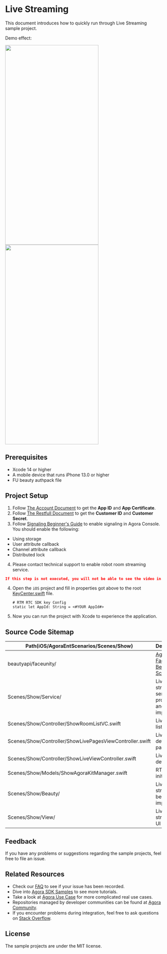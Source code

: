 # Live Streaming

This document introduces how to quickly run through Live Streaming sample project.

Demo effect:

<img src="https://download.agora.io/demo/release/LiveStreamingShot01.png" width="300" height="640" /><img src="https://download.agora.io/demo/release/LiveStreamingShot02.png" width="300" height="640" />

## Prerequisites

- Xcode 14 or higher
- A mobile device that runs iPhone 13.0 or higher
- FU beauty authpack file

## Project Setup

1. Follow [The Account Document](https://docs.agora.io/en/video-calling/reference/manage-agora-account) to get the **App ID** and **App Certificate**.
2. Follow [The Restfull Document](https://docs.agora.io/en/video-calling/reference/restful-authentication) to get the **Customer ID** and **Customer Secret**.
3. Follow [Signaling Beginner's Guide](https://docs.agora.io/en/signaling/get-started/beginners-guide?platform=ios) to enable signaling in Agora Console. You should enable the following:
* Using storage
* User attribute callback
* Channel attribute callback
* Distributed lock
4. Please contact technical support to enable robot room streaming service.
```json
If this step is not executed, you will not be able to see the video in robot rooms.
```
4. Open the `iOS` project and fill in properties got above to the root [KeyCenter.swift](../../KeyCenter.swift) file. 

	```
	# RTM RTC SDK key Config
	static let AppId: String = <#YOUR AppId#>
	```
5. Now you can run the project with Xcode to experience the application.

## Source Code Sitemap

| Path(iOS/AgoraEntScenarios/Scenes/Show) | Description                                                                          |
|--------------------------------------------------|--------------------------------------------------------------------------------------|
| beautyapi/faceunity/                             | [Agora FaceUntiy Beauty Scenes API](https://github.com/AgoraIO-Community/BeautyAPI). |
| Scenes/Show/Service/                              | Living streaming service protocol and implement.                                     |
| Scenes/Show/Controller/ShowRoomListVC.swift                  | Living room list view.                                                               |
| Scenes/Show/Controller/ShowLivePagesViewController.swift                | Living room detail scroll page view.                                                 |
| Scenes/Show/Controller/ShowLiveViewController.swift                | Living room detail view.                                                             |
| Scenes/Show/Models/ShowAgoraKitManager.swift                  | RTC Engine initializing.                                                                                                              |
| Scenes/Show/Beauty/                              | Living streaming beauty implement.                                                   |                                                         |
| Scenes/Show/View/                               | Living streaming UI widgets.                                                         |

## Feedback

If you have any problems or suggestions regarding the sample projects, feel free to file an issue.

## Related Resources

- Check our [FAQ](https://docs.agora.io/en/faq) to see if your issue has been recorded.
- Dive into [Agora SDK Samples](https://github.com/AgoraIO) to see more tutorials.
- Take a look at [Agora Use Case](https://github.com/AgoraIO-usecase) for more complicated real use cases.
- Repositories managed by developer communities can be found at [Agora Community](https://github.com/AgoraIO-Community).
- If you encounter problems during integration, feel free to ask questions on [Stack Overflow](https://stackoverflow.com/questions/tagged/agora.io).

## License

The sample projects are under the MIT license.


